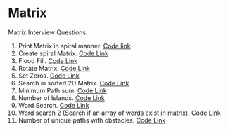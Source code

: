 # Matrix
Matrix Interview Questions. 

1. Print Matrix in spiral manner. [Code link](https://github.com/InterviewCodingUSA/Matrix/blob/main/PrintSpiral/PrintSpiral/src/Main.java)
2. Create spiral Matrix. [Code Link](https://github.com/InterviewCodingUSA/Matrix/blob/main/CreateSpiralMatrix/CreateSpiralMatrix/src/Main.java)
3. Flood Fill. [Code Link](https://github.com/InterviewCodingUSA/Matrix/blob/main/FloodFill/FloodFill/src/Main.java)
4. Rotate Matrix. [Code Link](https://github.com/InterviewCodingUSA/Matrix/blob/main/RotateMatrix/RotateMatrix/src/Main.java)
5. Set Zeros. [Code Link](https://github.com/InterviewCodingUSA/Matrix/blob/main/SetZeros/SetZeros/src/Main.java)
6. Search in sorted 2D Matrix. [Code Link](https://github.com/InterviewCodingUSA/Matrix/blob/main/SearchInSorted2DMatrix/SearchSorted2DMatrix/src/Main.java)
7. Minimum Path sum. [Code Link](https://github.com/InterviewCodingUSA/Matrix/blob/main/MinPathSum/MinPathSum/src/Main.java)
8. Number of Islands. [Code Link](https://github.com/InterviewCodingUSA/Matrix/blob/main/NumberOfIslands/NumberOfIslands/src/Main.java)
9. Word Search. [Code Link](https://github.com/InterviewCodingUSA/Matrix/blob/main/WordSearch/WordSearch/src/Main.java)
10. Word search 2 (Search if an array of words exist in matrix). [Code Link](https://github.com/InterviewCodingUSA/Matrix/blob/main/WordSearch2/WordSearch2/src/Main.java)
11. Number of unique paths with obstacles. [Code Link](https://github.com/InterviewCodingUSA/Matrix/blob/main/UniquePathsWithObstacles/UniquePathsWithObstacles/src/Main.java)